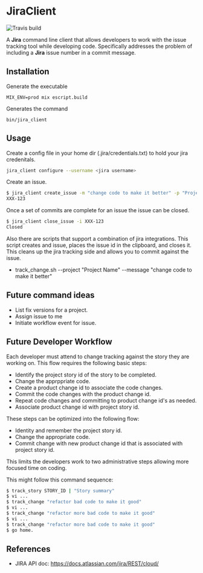 # JiraClient

![Travis build](https://travis-ci.org/zkayser/jira_client.svg?branch=master
"Build Status")

A **Jira** command line client that allows developers to work with the issue tracking tool
while developing code. Specifically addresses the problem of including a **Jira** issue
number in a commit message.

## Installation

Generate the executable

    MIX_ENV=prod mix escript.build

Generates the command

    bin/jira_client

## Usage

Create a config file in your home dir (.jira/credentials.txt) to hold your jira credenitals.

```bash
jira_client configure --username <jira username>
```

Create an issue.

```bash
$ jira_client create_issue -m "change code to make it better" -p "Project Name"
XXX-123
```

Once a set of commits are complete for an issue the issue can be closed.

```bash
$ jira_client close_issue -i XXX-123
Closed
```

Also there are scripts that support a combination of jira integrations. This script
creates and issue, places the issue id in the clipboard, and closes it. This cleans up the
jira tracking side and allows you to commit against the issue.

* track_change.sh --project "Project Name" --message "change code to make it better"

## Future command ideas

* List fix versions for a project.
* Assign issue to me
* Initiate workflow event for issue.

## Future Developer Workflow

Each developer must attend to change tracking against the story they are working on. This flow 
requires the following basic steps:

* Identify the project story id of the story to be completed.
* Change the apprppriate code.
* Create a product change id to associate the code changes.
* Commit the code changes with the product change id.
* Repeat code changes and committing to product change id's as needed.
* Associate product change id with project story id.

These steps can be optimized into the following flow:

* Identity and remember the project story id.
* Change the appropriate code.
* Commit change with new product change id that is associated with project story id.

This limits the developers work to two administrative steps allowing more focused time on coding.

This might follow this command sequence:

```bash
$ track_story STORY_ID | "Story summary"
$ vi ...
$ track_change "refactor bad code to make it good"
$ vi ...
$ track_change "refactor more bad code to make it good"
$ vi ...
$ track_change "refactor more bad code to make it good"
$ go home.
```

## References

* JIRA API doc: https://docs.atlassian.com/jira/REST/cloud/

